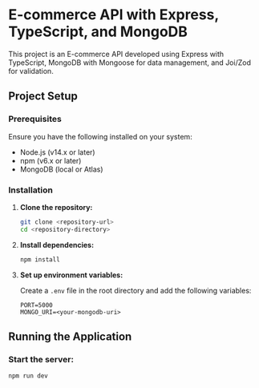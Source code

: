 # E-commerce API with Express, TypeScript, and MongoDB

This project is an E-commerce API developed using Express with TypeScript, MongoDB with Mongoose for data management, and Joi/Zod for validation.

## Project Setup

### Prerequisites

Ensure you have the following installed on your system:

- Node.js (v14.x or later)
- npm (v6.x or later)
- MongoDB (local or Atlas)

### Installation

1. **Clone the repository:**

    ```sh
    git clone <repository-url>
    cd <repository-directory>
    ```

2. **Install dependencies:**

    ```sh
    npm install
    ```

3. **Set up environment variables:**

    Create a `.env` file in the root directory and add the following variables:

    ```env
    PORT=5000
    MONGO_URI=<your-mongodb-uri>
    ```

## Running the Application

### Start the server:

```sh
npm run dev
